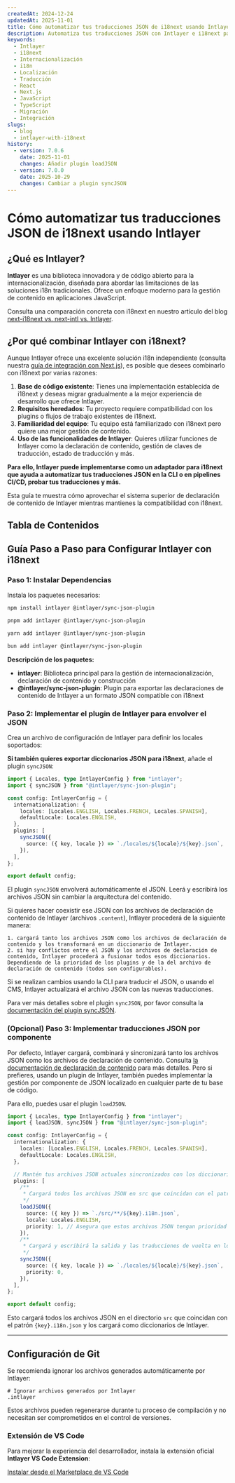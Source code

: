 ```yaml
---
createdAt: 2024-12-24
updatedAt: 2025-11-01
title: Cómo automatizar tus traducciones JSON de i18next usando Intlayer
description: Automatiza tus traducciones JSON con Intlayer e i18next para una internacionalización mejorada en aplicaciones JavaScript.
keywords:
  - Intlayer
  - i18next
  - Internacionalización
  - i18n
  - Localización
  - Traducción
  - React
  - Next.js
  - JavaScript
  - TypeScript
  - Migración
  - Integración
slugs:
  - blog
  - intlayer-with-i18next
history:
  - version: 7.0.6
    date: 2025-11-01
    changes: Añadir plugin loadJSON
  - version: 7.0.0
    date: 2025-10-29
    changes: Cambiar a plugin syncJSON
---
```


# Cómo automatizar tus traducciones JSON de i18next usando Intlayer

## ¿Qué es Intlayer?

**Intlayer** es una biblioteca innovadora y de código abierto para la internacionalización, diseñada para abordar las limitaciones de las soluciones i18n tradicionales. Ofrece un enfoque moderno para la gestión de contenido en aplicaciones JavaScript.

Consulta una comparación concreta con i18next en nuestro artículo del blog [next-i18next vs. next-intl vs. Intlayer](https://github.com/aymericzip/intlayer/blob/main/docs/blog/es/next-i18next_vs_next-intl_vs_intlayer.md).

## ¿Por qué combinar Intlayer con i18next?

Aunque Intlayer ofrece una excelente solución i18n independiente (consulta nuestra [guía de integración con Next.js](https://github.com/aymericzip/intlayer/blob/main/docs/docs/es/intlayer_with_nextjs_16.md)), es posible que desees combinarlo con i18next por varias razones:

1. **Base de código existente**: Tienes una implementación establecida de i18next y deseas migrar gradualmente a la mejor experiencia de desarrollo que ofrece Intlayer.
2. **Requisitos heredados**: Tu proyecto requiere compatibilidad con los plugins o flujos de trabajo existentes de i18next.
3. **Familiaridad del equipo**: Tu equipo está familiarizado con i18next pero quiere una mejor gestión de contenido.
4. **Uso de las funcionalidades de Intlayer**: Quieres utilizar funciones de Intlayer como la declaración de contenido, gestión de claves de traducción, estado de traducción y más.

**Para ello, Intlayer puede implementarse como un adaptador para i18next que ayuda a automatizar tus traducciones JSON en la CLI o en pipelines CI/CD, probar tus traducciones y más.**

Esta guía te muestra cómo aprovechar el sistema superior de declaración de contenido de Intlayer mientras mantienes la compatibilidad con i18next.

## Tabla de Contenidos

<TOC/>

## Guía Paso a Paso para Configurar Intlayer con i18next

### Paso 1: Instalar Dependencias

Instala los paquetes necesarios:

```bash packageManager="npm"
npm install intlayer @intlayer/sync-json-plugin
```

```bash packageManager="pnpm"
pnpm add intlayer @intlayer/sync-json-plugin
```

```bash packageManager="yarn"
yarn add intlayer @intlayer/sync-json-plugin
```

```bash packageManager="bun"
bun add intlayer @intlayer/sync-json-plugin
```

**Descripción de los paquetes:**

- **intlayer**: Biblioteca principal para la gestión de internacionalización, declaración de contenido y construcción
- **@intlayer/sync-json-plugin**: Plugin para exportar las declaraciones de contenido de Intlayer a un formato JSON compatible con i18next

### Paso 2: Implementar el plugin de Intlayer para envolver el JSON

Crea un archivo de configuración de Intlayer para definir los locales soportados:

**Si también quieres exportar diccionarios JSON para i18next**, añade el plugin `syncJSON`:

```typescript fileName="intlayer.config.ts"
import { Locales, type IntlayerConfig } from "intlayer";
import { syncJSON } from "@intlayer/sync-json-plugin";

const config: IntlayerConfig = {
  internationalization: {
    locales: [Locales.ENGLISH, Locales.FRENCH, Locales.SPANISH],
    defaultLocale: Locales.ENGLISH,
  },
  plugins: [
    syncJSON({
      source: ({ key, locale }) => `./locales/${locale}/${key}.json`,
    }),
  ],
};

export default config;
```

El plugin `syncJSON` envolverá automáticamente el JSON. Leerá y escribirá los archivos JSON sin cambiar la arquitectura del contenido.

Si quieres hacer coexistir ese JSON con los archivos de declaración de contenido de Intlayer (archivos `.content`), Intlayer procederá de la siguiente manera:

    1. cargará tanto los archivos JSON como los archivos de declaración de contenido y los transformará en un diccionario de Intlayer.
    2. si hay conflictos entre el JSON y los archivos de declaración de contenido, Intlayer procederá a fusionar todos esos diccionarios. Dependiendo de la prioridad de los plugins y de la del archivo de declaración de contenido (todos son configurables).

Si se realizan cambios usando la CLI para traducir el JSON, o usando el CMS, Intlayer actualizará el archivo JSON con las nuevas traducciones.

Para ver más detalles sobre el plugin `syncJSON`, por favor consulta la [documentación del plugin syncJSON](https://github.com/aymericzip/intlayer/blob/main/docs/docs/es/plugins/sync-json.md).

### (Opcional) Paso 3: Implementar traducciones JSON por componente

Por defecto, Intlayer cargará, combinará y sincronizará tanto los archivos JSON como los archivos de declaración de contenido. Consulta [la documentación de declaración de contenido](https://github.com/aymericzip/intlayer/blob/main/docs/docs/es/dictionary/content_file.md) para más detalles. Pero si prefieres, usando un plugin de Intlayer, también puedes implementar la gestión por componente de JSON localizado en cualquier parte de tu base de código.

Para ello, puedes usar el plugin `loadJSON`.

```ts fileName="intlayer.config.ts"
import { Locales, type IntlayerConfig } from "intlayer";
import { loadJSON, syncJSON } from "@intlayer/sync-json-plugin";

const config: IntlayerConfig = {
  internationalization: {
    locales: [Locales.ENGLISH, Locales.FRENCH, Locales.SPANISH],
    defaultLocale: Locales.ENGLISH,
  },

  // Mantén tus archivos JSON actuales sincronizados con los diccionarios de Intlayer
  plugins: [
    /**
     * Cargará todos los archivos JSON en src que coincidan con el patrón {key}.i18n.json
     */
    loadJSON({
      source: ({ key }) => `./src/**/${key}.i18n.json`,
      locale: Locales.ENGLISH,
      priority: 1, // Asegura que estos archivos JSON tengan prioridad sobre los archivos en `./locales/en/${key}.json`
    }),
    /**
     * Cargará y escribirá la salida y las traducciones de vuelta en los archivos JSON en el directorio locales
     */
    syncJSON({
      source: ({ key, locale }) => `./locales/${locale}/${key}.json`,
      priority: 0,
    }),
  ],
};

export default config;
```

Esto cargará todos los archivos JSON en el directorio `src` que coincidan con el patrón `{key}.i18n.json` y los cargará como diccionarios de Intlayer.

---

## Configuración de Git

Se recomienda ignorar los archivos generados automáticamente por Intlayer:

```plaintext fileName=".gitignore"
# Ignorar archivos generados por Intlayer
.intlayer
```

Estos archivos pueden regenerarse durante tu proceso de compilación y no necesitan ser comprometidos en el control de versiones.

### Extensión de VS Code

Para mejorar la experiencia del desarrollador, instala la extensión oficial **Intlayer VS Code Extension**:

[Instalar desde el Marketplace de VS Code](https://marketplace.visualstudio.com/items?itemName=intlayer.intlayer-vs-code-extension)
